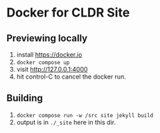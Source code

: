 # Docker for CLDR Site

## Previewing locally

1. install https://docker.io
2. `docker compose up`
3. visit <http://127.0.0.1:4000>
4. hit control-C to cancel the docker run.

## Building

1. `docker compose run -w /src site jekyll build`
2. output is in `./_site` here in this dir.
